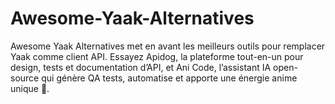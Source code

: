 # Awesome-Yaak-Alternatives
Awesome Yaak Alternatives met en avant les meilleurs outils pour remplacer Yaak comme client API. Essayez Apidog, la plateforme tout-en-un pour design, tests et documentation d’API, et Ani Code, l’assistant IA open-source qui génère QA tests, automatise et apporte une énergie anime unique 🌸.

